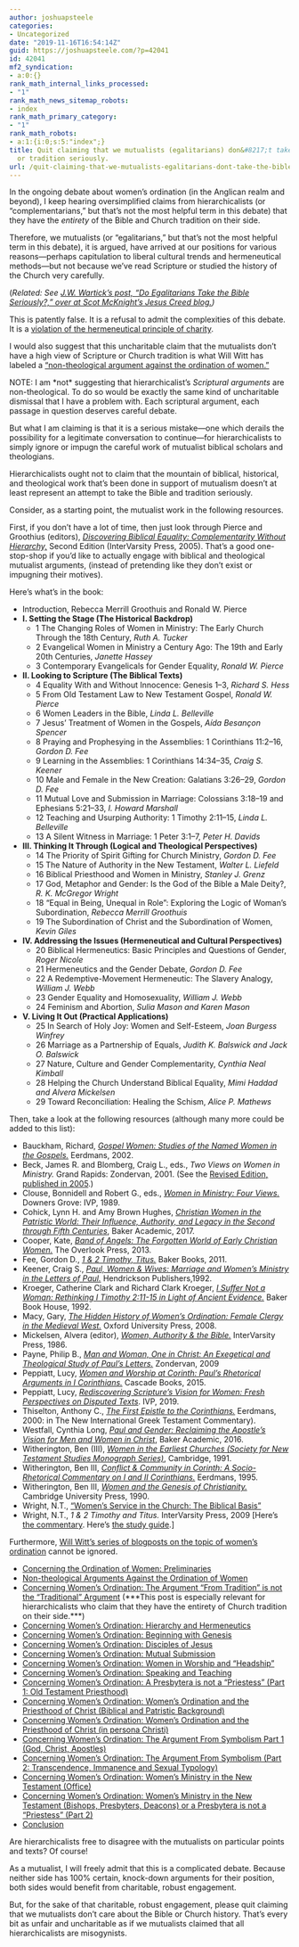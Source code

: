 ```yaml
---
author: joshuapsteele
categories:
- Uncategorized
date: "2019-11-16T16:54:14Z"
guid: https://joshuapsteele.com/?p=42041
id: 42041
mf2_syndication:
- a:0:{}
rank_math_internal_links_processed:
- "1"
rank_math_news_sitemap_robots:
- index
rank_math_primary_category:
- "1"
rank_math_robots:
- a:1:{i:0;s:5:"index";}
title: Quit claiming that we mutualists (egalitarians) don&#8217;t take the Bible
  or tradition seriously.
url: /quit-claiming-that-we-mutualists-egalitarians-dont-take-the-bible-or-tradition-seriously/
---
```


In the ongoing debate about women’s ordination (in the Anglican realm and beyond), I keep hearing oversimplified claims from hierarchicalists (or “complementarians,” but that’s not the most helpful term in this debate) that they have the *entirety* of the Bible and Church tradition on their side.

Therefore, we mutualists (or “egalitarians,” but that’s not the most helpful term in this debate), it is argued, have arrived at our positions for various reasons—perhaps capitulation to liberal cultural trends and hermeneutical methods—but not because we’ve read Scripture or studied the history of the Church very carefully.

(*Related: See [J.W. Wartick’s post, “Do Egalitarians Take the Bible Seriously?,” over at Scot McKnight’s Jesus Creed blog.](https://www.patheos.com/blogs/jesuscreed/2017/06/19/egalitarians-take-bible-seriously/))*

This is patently false. It is a refusal to admit the complexities of this debate. It is a [violation of the hermeneutical principle of charity](https://en.wikipedia.org/wiki/Principle_of_charity).

I would also suggest that this uncharitable claim that the mutualists don’t have a high view of Scripture or Church tradition is what Will Witt has labeled a [“non-theological argument against the ordination of women.”](http://willgwitt.org/theology/non-theological-arguments-against-the-ordination-of-women/)

NOTE: I am \*not\* suggesting that hierarchicalist’s *Scriptural arguments* are non-theological. To do so would be exactly the same kind of uncharitable dismissal that I have a problem with. Each scriptural argument, each passage in question deserves careful debate.

But what I am claiming is that it is a serious mistake—one which derails the possibility for a legitimate conversation to continue—for hierarchicalists to simply ignore or impugn the careful work of mutualist biblical scholars and theologians.

Hierarchicalists ought not to claim that the mountain of biblical, historical, and theological work that’s been done in support of mutualism doesn’t at least represent an attempt to take the Bible and tradition seriously.

Consider, as a starting point, the mutualist work in the following resources.

First, if you don’t have a lot of time, then just look through Pierce and Groothius (editors), [*Discovering Biblical Equality: Complementarity Without Hierarchy,*](https://amzn.to/2ShMk6H) Second Edition (InterVarsity Press, 2005). That’s a good one-stop-shop if you’d like to actually engage with biblical and theological mutualist arguments, (instead of pretending like they don’t exist or impugning their motives).

Here’s what’s in the book:

- Introduction, Rebecca Merrill Groothuis and Ronald W. Pierce
- **I. Setting the Stage (The Historical Backdrop)**
    - 1 The Changing Roles of Women in Ministry: The Early Church Through the 18th Century, *Ruth A. Tucker*
    - 2 Evangelical Women in Ministry a Century Ago: The 19th and Early 20th Centuries, *Janette Hassey*
    - 3 Contemporary Evangelicals for Gender Equality, *Ronald W. Pierce*
- **II. Looking to Scripture (The Biblical Texts)**
    - 4 Equality With and Without Innocence: Genesis 1–3, *Richard S. Hess*
    - 5 From Old Testament Law to New Testament Gospel, *Ronald W. Pierce*
    - 6 Women Leaders in the Bible, *Linda L. Belleville*
    - 7 Jesus’ Treatment of Women in the Gospels, *Aída Besançon Spencer*
    - 8 Praying and Prophesying in the Assemblies: 1 Corinthians 11:2–16, *Gordon D. Fee*
    - 9 Learning in the Assemblies: 1 Corinthians 14:34–35, *Craig S. Keener*
    - 10 Male and Female in the New Creation: Galatians 3:26–29, *Gordon D. Fee*
    - 11 Mutual Love and Submission in Marriage: Colossians 3:18–19 and Ephesians 5:21–33, *I. Howard Marshall*
    - 12 Teaching and Usurping Authority: 1 Timothy 2:11–15, *Linda L. Belleville*
    - 13 A Silent Witness in Marriage: 1 Peter 3:1–7, *Peter H. Davids*
- **III. Thinking It Through (Logical and Theological Perspectives)**
    - 14 The Priority of Spirit Gifting for Church Ministry, *Gordon D. Fee*
    - 15 The Nature of Authority in the New Testament, *Walter L. Liefeld*
    - 16 Biblical Priesthood and Women in Ministry, *Stanley J. Grenz*
    - 17 God, Metaphor and Gender: Is the God of the Bible a Male Deity?, *R. K. McGregor Wright*
    - 18 “Equal in Being, Unequal in Role”: Exploring the Logic of Woman’s Subordination, *Rebecca Merrill Groothuis*
    - 19 The Subordination of Christ and the Subordination of Women, *Kevin Giles*
- **IV. Addressing the Issues (Hermeneutical and Cultural Perspectives)**
    - 20 Biblical Hermeneutics: Basic Principles and Questions of Gender, *Roger Nicole*
    - 21 Hermeneutics and the Gender Debate, *Gordon D. Fee*
    - 22 A Redemptive-Movement Hermeneutic: The Slavery Analogy, *William J. Webb*
    - 23 Gender Equality and Homosexuality, *William J. Webb*
    - 24 Feminism and Abortion, *Sulia Mason and Karen Mason*
- **V. Living It Out (Practical Applications)**
    - 25 In Search of Holy Joy: Women and Self-Esteem, *Joan Burgess Winfrey*
    - 26 Marriage as a Partnership of Equals, *Judith K. Balswick and Jack O. Balswick*
    - 27 Nature, Culture and Gender Complementarity, *Cynthia Neal Kimball*
    - 28 Helping the Church Understand Biblical Equality, *Mimi Haddad and Alvera Mickelsen*
    - 29 Toward Reconciliation: Healing the Schism, *Alice P. Mathews*

Then, take a look at the following resources (although many more could be added to this list):

- Bauckham, Richard, [*Gospel Women: Studies of the Named Women in the Gospels.*](https://amzn.to/2TlNrPZ) Eerdmans, 2002.
- Beck, James R. and Blomberg, Craig L., eds., *Two Views on Women in Ministry.* Grand Rapids: Zondervan, 2001. (See the [Revised Edition, published in 2005](https://amzn.to/2RXjl8U).)
- Clouse, Bonnidell and Robert G., eds., [*Women in Ministry: Four Views.*](https://amzn.to/2UtANyq) Downers Grove: IVP, 1989.
- Cohick, Lynn H. and Amy Brown Hughes, [*Christian Women in the Patristic World: Their Influence, Authority, and Legacy in the Second through Fifth Centuries*](https://amzn.to/2Wu90Qp), Baker Academic, 2017.
- Cooper, Kate, [*Band of Angels: The Forgotten World of Early Christian Women.*](https://amzn.to/2WvkZx5) The Overlook Press, 2013.
- Fee, Gordon D., [*1 &amp; 2 Timothy, Titus.*](https://amzn.to/2SfZO2O) Baker Books, 2011.
- Keener, Craig S., [*Paul, Women &amp; Wives: Marriage and Women’s Ministry in the Letters of Paul.*](https://amzn.to/2WoeFaC) Hendrickson Publishers,1992.
- Kroeger, Catherine Clark and Richard Clark Kroeger, [*I Suffer Not a Woman: Rethinking I Timothy 2:11-15 in Light of Ancient Evidence.*](https://amzn.to/2DLEhal) Baker Book House, 1992.
- Macy, Gary, [*The Hidden History of Women’s Ordination: Female Clergy in the Medieval West.*](https://amzn.to/2Uqfi1C) Oxford University Press, 2008.
- Mickelsen, Alvera (editor), [*Women, Authority &amp; the Bible.*](https://amzn.to/2UrIUf9) InterVarsity Press, 1986.
- Payne, Philip B., [*Man and Woman, One in Christ: An Exegetical and Theological Study of Paul’s Letters.*](https://amzn.to/2DJ9Txf) Zondervan, 2009
- Peppiatt, Lucy, [*Women and Worship at Corinth: Paul’s Rhetorical Arguments in I Corinthians.*](https://amzn.to/2GdKAVt) Cascade Books, 2015.
- Peppiatt, Lucy, *[Rediscovering Scripture’s Vision for Women: Fresh Perspectives on Disputed Texts](https://amzn.to/359WBol)*. IVP, 2019.
- Thiselton, Anthony C., [*The First Epistle to the Corinthians.*](https://amzn.to/2Wuf3V7) Eerdmans, 2000: in The New International Greek Testament Commentary).
- Westfall, Cynthia Long, [*Paul and Gender: Reclaiming the Apostle’s Vision for Men and Women in Christ*](https://amzn.to/2RYQyRp), Baker Academic, 2016.
- Witherington, Ben (III), [*Women in the Earliest Churches (Society for New Testament Studies Monograph Series)*](https://amzn.to/2WsBLNj), Cambridge, 1991.
- Witherington, Ben III, [*Conflict &amp; Community in Corinth: A Socio-Rhetorical Commentary on I and II Corinthians.*](https://amzn.to/2CU5ANV) Eerdmans, 1995.
- Witherington, Ben III, [*Women and the Genesis of Christianity.*](https://amzn.to/2DLQI5R) Cambridge University Press, 1990.
- Wright, N.T., [“Women’s Service in the Church: The Biblical Basis”](http://ntwrightpage.com/2016/07/12/womens-service-in-the-church-the-biblical-basis/)
- Wright, N.T., *1 &amp; 2 Timothy and Titus.* InterVarsity Press, 2009 \[Here’s [the commentary](https://amzn.to/2GgEl3c). Here’s [the study guide](https://amzn.to/2Ga7zky).\]

Furthermore, [Will Witt’s series of blogposts on the topic of women’s ordination](http://willgwitt.org/a-guide-to-my-essays-about-womens-ordination/) cannot be ignored.

- [Concerning the Ordination of Women: Preliminaries](http://willgwitt.org/theology/concerning-the-ordination-of-women/)
- [Non-theological Arguments Against the Ordination of Women](http://willgwitt.org/theology/non-theological-arguments-against-the-ordination-of-women/)
- [Concerning Women’s Ordination: The Argument “From Tradition” is not the “Traditional” Argument](http://willgwitt.org/theology/concerning-womens-ordination-the-argument-from-tradition-is-not-the-traditional-argument/) (\*\*\*This post is especially relevant for hierarchicalists who claim that they have the entirety of Church tradition on their side.\*\*\*)
- [Concerning Women’s Ordination: Hierarchy and Hermeneutics](http://willgwitt.org/theology/concerning-womens-ordination-hierarchy-and-hermeneutics/)
- [Concerning Women’s Ordination: Beginning with Genesis](http://willgwitt.org/theology/concerning-womens-ordination-beginning-with-genesis/)
- [Concerning Women’s Ordination: Disciples of Jesus](http://willgwitt.org/theology/concerning-womens-ordination-disciples-of-jesus/)
- [Concerning Women’s Ordination: Mutual Submission](http://willgwitt.org/theology/concerning-womens-ordination-mutual-submission/)
- [Concerning Women’s Ordination: Women in Worship and “Headship”](http://willgwitt.org/theology/concerning-women%E2%80%99s-ordination-women-in-worship/)
- [Concerning Women’s Ordination: Speaking and Teaching](http://willgwitt.org/theology/concerning-womens-ordination-speaking-and-teaching/)
- [Concerning Women’s Ordination: A Presbytera is not a “Priestess” (Part 1: Old Testament Priesthood)](http://willgwitt.org/theology/concerning-womens-ordination-a-presbytera-is-not-a-priestess-part-1/)
- [Concerning Women’s Ordination: Women’s Ordination and the Priesthood of Christ (Biblical and Patristic Background)](http://willgwitt.org/theology/womens-ordination-and-the-priesthood-of-christ-biblical-and-patristic-background/)
- [Concerning Women’s Ordination: Women’s Ordination and the Priesthood of Christ (in persona Christi)](http://willgwitt.org/theology/concerning-womens-ordination-and-the-priesthood-of-christ/)
- [Concerning Women’s Ordination: The Argument From Symbolism Part 1 (God, Christ, Apostles)](http://willgwitt.org/theology/concerning-womens-ordination-the-argument-from-symbolism-part-1/)
- [Concerning Women’s Ordination: The Argument From Symbolism (Part 2: Transcendence, Immanence and Sexual Typology)](http://willgwitt.org/theology/concerning-womens-ordination-the-argument-from-symbolism-part-2/)
- [Concerning Women’s Ordination: Women’s Ministry in the New Testament (Office)](http://willgwitt.org/theology/womens-ordination-office/)
- [Concerning Women’s Ordination: Women’s Ministry in the New Testament (Bishops, Presbyters, Deacons) or a Presbytera is not a “Priestess” (Part 2)](http://willgwitt.org/theology/concerning-womens-ordination-womens-ministry-in-the-new-testament-bishops-presbyters-deacons/)
- [Conclusion](http://willgwitt.org/theology/womens-ordination/concerning-womens-ordination-conclusion/)

Are hierarchicalists free to disagree with the mutualists on particular points and texts? Of course!

As a mutualist, I will freely admit that this is a complicated debate. Because neither side has 100% certain, knock-down arguments for their position, both sides would benefit from charitable, robust engagement.

But, for the sake of that charitable, robust engagement, please quit claiming that we mutualists don’t care about the Bible or Church history. That’s every bit as unfair and uncharitable as if we mutualists claimed that all hierarchicalists are misogynists.